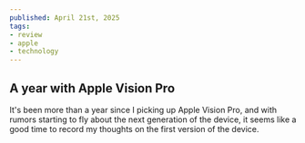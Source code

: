 ```yaml
---
published: April 21st, 2025
tags:
- review
- apple
- technology
---
```


## A year with Apple Vision Pro

<!-- preview -->
It's been more than a year since I picking up Apple Vision Pro, and with rumors starting to fly about the next generation of the device, it seems like a good time to record my thoughts on the first version of the device.
<!-- /preview -->
